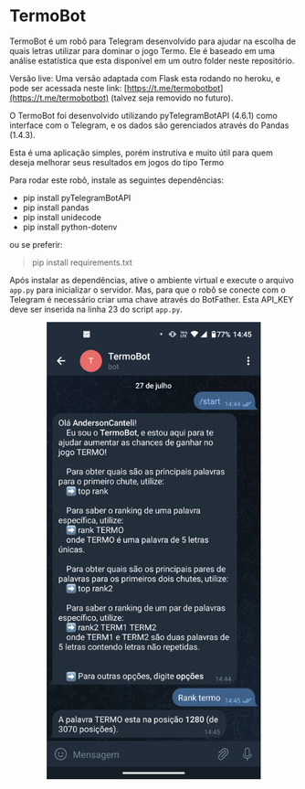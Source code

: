 # TermoBot

TermoBot é um robô para Telegram desenvolvido para ajudar na escolha de quais letras utilizar para dominar o jogo Termo. Ele é baseado em uma análise estatística que esta disponível em um outro folder neste repositório.

Versão live: Uma versão adaptada com Flask esta rodando no heroku, e pode ser acessada neste link: [https://t.me/termobotbot](https://t.me/termobotbot) (talvez seja removido no futuro). 

O TermoBot foi desenvolvido utilizando pyTelegramBotAPI (4.6.1) como interface com o Telegram, e os dados são gerenciados através do Pandas (1.4.3).

Esta é uma aplicação simples, porém instrutiva e muito útil para quem deseja melhorar seus resultados em jogos do tipo Termo

Para rodar este robô, instale as seguintes dependências:

- pip install pyTelegramBotAPI
- pip install pandas
- pip install unidecode
- pip install python-dotenv


ou se preferir:

> pip install requirements.txt


Após instalar as dependências, ative o ambiente virtual e execute o arquivo `app.py` para inicializar o servidor. Mas, para que o robô se conecte com o Telegram é necessário criar uma chave através do BotFather. Esta API_KEY deve ser inserida na linha 23 do script `app.py`.


<p align="center">
<img src="https://raw.githubusercontent.com/andersonmdcanteli/termo/main/images/termo_bot_print.png" alt="screenshot do TermoBot ao ser inicializado e com a solicitação do ranking da palavra termo" height="800px">
</p>
